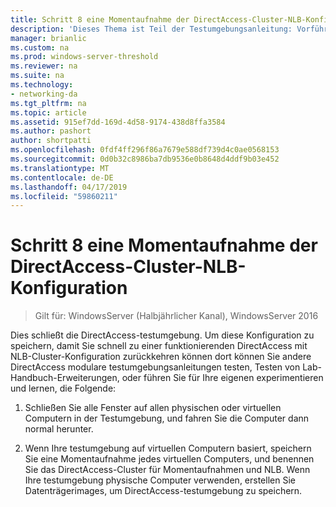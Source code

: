 ```yaml
---
title: Schritt 8 eine Momentaufnahme der DirectAccess-Cluster-NLB-Konfiguration
description: 'Dieses Thema ist Teil der Testumgebungsanleitung: Vorführen von DirectAccess in einem Cluster mit Windows NLB für Windows Server 2016'
manager: brianlic
ms.custom: na
ms.prod: windows-server-threshold
ms.reviewer: na
ms.suite: na
ms.technology:
- networking-da
ms.tgt_pltfrm: na
ms.topic: article
ms.assetid: 915ef7dd-169d-4d58-9174-438d8ffa3584
ms.author: pashort
author: shortpatti
ms.openlocfilehash: 0fdf4ff296f86a7679e588df739d4c0ae0568153
ms.sourcegitcommit: 0d0b32c8986ba7db9536e0b8648d4ddf9b03e452
ms.translationtype: MT
ms.contentlocale: de-DE
ms.lasthandoff: 04/17/2019
ms.locfileid: "59860211"
---
```

# <a name="step-8-snapshot-the-directaccess-cluster-nlb-configuration"></a>Schritt 8 eine Momentaufnahme der DirectAccess-Cluster-NLB-Konfiguration

>Gilt für: WindowsServer (Halbjährlicher Kanal), WindowsServer 2016

Dies schließt die DirectAccess-testumgebung. Um diese Konfiguration zu speichern, damit Sie schnell zu einer funktionierenden DirectAccess mit NLB-Cluster-Konfiguration zurückkehren können dort können Sie andere DirectAccess modulare testumgebungsanleitungen testen, Testen von Lab-Handbuch-Erweiterungen, oder führen Sie für Ihre eigenen experimentieren und lernen, die Folgende:  
  
1.  Schließen Sie alle Fenster auf allen physischen oder virtuellen Computern in der Testumgebung, und fahren Sie die Computer dann normal herunter.  
  
2.  Wenn Ihre testumgebung auf virtuellen Computern basiert, speichern Sie eine Momentaufnahme jedes virtuellen Computers, und benennen Sie das DirectAccess-Cluster für Momentaufnahmen und NLB. Wenn Ihre testumgebung physische Computer verwenden, erstellen Sie Datenträgerimages, um DirectAccess-testumgebung zu speichern.  
